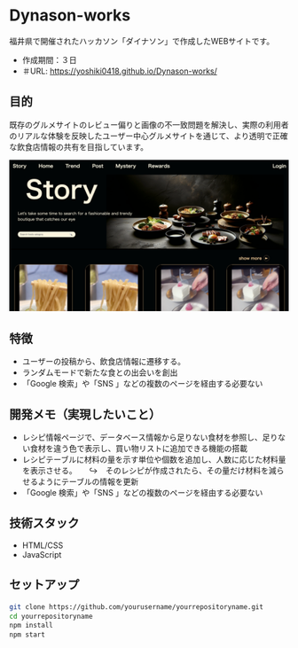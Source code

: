 # Dynason-works
福井県で開催されたハッカソン「ダイナソン」で作成したWEBサイトです。　
- 作成期間：３日
- ＃URL: https://yoshiki0418.github.io/Dynason-works/

## 目的
既存のグルメサイトのレビュー偏りと画像の不一致問題を解決し、実際の利用者のリアルな体験を反映したユーザー中心グルメサイトを通じて、より透明で正確な飲食店情報の共有を目指しています。

![プロジェクトイメージ](img/sample_page.png)

## 特徴

- ユーザーの投稿から、飲食店情報に遷移する。
- ランダムモードで新たな食との出会いを創出
- 「Google 検索」や「SNS 」などの複数のページを経由する必要ない

## 開発メモ（実現したいこと）
- レシピ情報ページで、データベース情報から足りない食材を参照し、足りない食材を違う色で表示し、買い物リストに追加できる機能の搭載
- レシピテーブルに材料の量を示す単位や個数を追加し、人数に応じた材料量を表示させる。
　 ↪︎　そのレシピが作成されたら、その量だけ材料を減らせるようにテーブルの情報を更新
- 「Google 検索」や「SNS 」などの複数のページを経由する必要ない

## 技術スタック

- HTML/CSS
- JavaScript


## セットアップ

```bash
git clone https://github.com/yourusername/yourrepositoryname.git
cd yourrepositoryname
npm install
npm start
